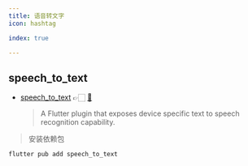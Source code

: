 ```yaml
---
title: 语音转文字
icon: hashtag

index: true

---
```


<!-- more -->

## speech_to_text

- [speech_to_text](https://pub.dev/packages/speech_to_text) 👉🏻 [🐙](https://github.com/csdcorp/speech_to_text)
    > A Flutter plugin that exposes device specific text to speech recognition capability.

> 安装依赖包
```shell
flutter pub add speech_to_text
```